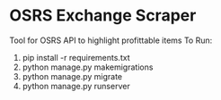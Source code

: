 # OSRS Exchange Scraper
 Tool for OSRS API to highlight profittable items
 To Run:
 1. pip install -r requirements.txt
 2. python manage.py makemigrations
 3. python manage.py migrate
 4. python manage.py runserver
